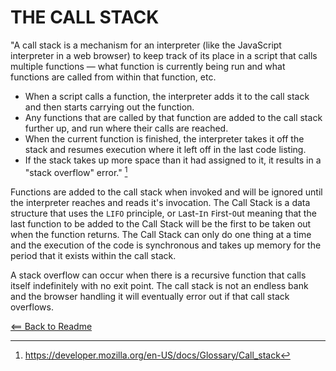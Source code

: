 # THE CALL STACK

"A call stack is a mechanism for an interpreter (like the JavaScript interpreter in a web browser) to keep track of its place in a script that calls multiple functions — what function is currently being run and what functions are called from within that function, etc.

- When a script calls a function, the interpreter adds it to the call stack and then starts carrying out the function.
- Any functions that are called by that function are added to the call stack further up, and run where their calls are reached.
- When the current function is finished, the interpreter takes it off the stack and resumes execution where it left off in the last code listing.
- If the stack takes up more space than it had assigned to it, it results in a "stack overflow" error." [^1]

Functions are added to the call stack when invoked and will be ignored until the interpreter reaches and reads it's invocation. The Call Stack is a data structure that uses the `LIFO` principle, or `L`ast-`I`n `F`irst-`O`ut meaning that the last function to be added to the Call Stack will be the first to be taken out when the function returns. The Call Stack can only do one thing at a time and the execution of the code is synchronous and takes up memory for the period that it exists within the call stack.

A stack overflow can occur when there is a recursive function that calls itself indefinitely with no exit point. The call stack is not an endless bank and the browser handling it will eventually error out if that call stack overflows.

[^1]: https://developer.mozilla.org/en-US/docs/Glossary/Call_stack

[<== Back to Readme](README.md)
